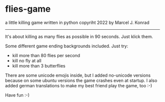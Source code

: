 # flies-game
a little killing game written in python
copyriht 2022 by Marcel J. Konrad
___________________________________________
It's about killing as many flies as possible in 90 seconds.
Just klick them.

Some different game ending backgrounds included. Just try:

- kill more than 80 flies per second
- kill no fly at all
- kill more than 3 butterflies

There are some unicode emojis inside, but I added no-unicode versions because on some ubuntu versions the game crashes even at startup.
I also added german translations to make my best friend play the game, too :-)

Have fun :-)
